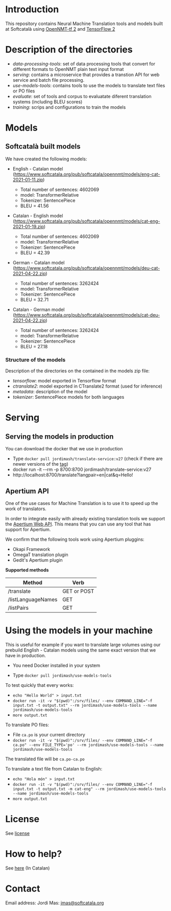 # Introduction

This repository contains Neural Machine Translation tools and models built at Softcatalà using [OpenNMT-tf 2](https://github.com/OpenNMT/OpenNMT-tf) and [TensorFlow 2](https://www.tensorflow.org/)

# Description of the directories

* *data-processing-tools*: set of data processing tools that convert for different formats to OpenNMT plain text input format
* *serving*: contains a microservice that provides a transtion API for web service and batch file processing.
* *use-models-tools*: contains tools to use the models to translate text files or PO files
* *evaluate*: set of tools and corpus to evaluatate diferent translation systems (including BLEU scores)
* *training*: scrips and configurations to train the models

# Models

## Softcatalà built models

We have created the following models:

* English - Catalan model (https://www.softcatala.org/pub/softcatala/opennmt/models/eng-cat-2021-01-11.zip)
  * Total number of sentences: 4602069
  * model: TransformerRelative
  * Tokenizer: SentencePiece
  * BLEU = 41.56

* Catalan - English model (https://www.softcatala.org/pub/softcatala/opennmt/models/cat-eng-2021-01-19.zip)
  * Total number of sentences: 4602069
  * model: TransformerRelative
  * Tokenizer: SentencePiece
  * BLEU = 42.39

* German - Catalan model (https://www.softcatala.org/pub/softcatala/opennmt/models/deu-cat-2021-04-22.zip)
  * Total number of sentences: 3262424
  * model: TransformerRelative
  * Tokenizer: SentencePiece
  * BLEU = 32.71

* Catalan - German model (https://www.softcatala.org/pub/softcatala/opennmt/models/cat-deu-2021-04-22.zip)
  * Total number of sentences: 3262424
  * model: TransformerRelative
  * Tokenizer: SentencePiece
  * BLEU = 27.18

### Structure of the models

Description of the directories on the contained in the models zip file:

* *tensorflow*: model exported in Tensorflow format
* *ctranslate2*: model exported in CTranslate2 format (used for inference)
* *metadata*: description of the model
* *tokenizer*: SentencePiece models for both languages

# Serving

## Serving the models in production

You can download the docker that we use in production

* Type ```docker pull jordimash/translate-service:v27``` (check if there are newer versions of the [tag](https://hub.docker.com/repository/docker/jordimash/translate-service))
* docker run  -it --rm -p 8700:8700 jordimash/translate-service:v27
* http://localhost:8700/translate?langpair=en|cat&q=Hello!

## Apertium API

One of the use cases for Machine Translation is to use it to speed up the work of translators.

In order to integrate easily with already existing translation tools we support the [Apertium Web API](https://wiki.apertium.org/wiki/Apertium-apy). This means that you can use any tool that has support for Apertium.

We confirm that the following tools work using Apertium pluggins:

* Okapi Framework
* OmegaT translation plugin
* Gedit's Apertium plugin

**Supported methods**

| Method | Verb
|---|---|
|/translate  | GET or POST
|/listLanguageNames  | GET
|/listPairs  | GET

# Using the models in your machine

This is useful for example if you want to translate large volumes using our prebuild English - Catalan models using the same exact version that we have in production.

* You need Docker installed in your system

* Type ```docker pull jordimash/use-models-tools```

To test quickly that every works:
* ```echo "Hello World" > input.txt```
* ```docker run -it -v "$(pwd)":/srv/files/ --env COMMAND_LINE="-f input.txt -t output.txt" --rm jordimash/use-models-tools --name jordimash/use-models-tools```
* ```more output.txt```

To translate PO files:
* File ```ca.po``` is your current directory
* ```docker run -it -v "$(pwd)":/srv/files/ --env COMMAND_LINE="-f ca.po" --env FILE_TYPE='po' --rm jordimash/use-models-tools --name jordimash/use-models-tools```

The translated file will be ```ca.po-ca.po```

To translate a text file from Catalan to English:
* ```echo "Hola món" > input.txt```
* ```docker run -it -v "$(pwd)":/srv/files/ --env COMMAND_LINE="-f input.txt -t output.txt -m cat-eng" --rm jordimash/use-models-tools --name jordimash/use-models-tools```
* ```more output.txt```

# License

See [license](./LICENSE.md)

# How to help?

See [here](./CONTRIBUTING.md) (In Catalan)

# Contact

Email address: Jordi Mas: jmas@softcatala.org

